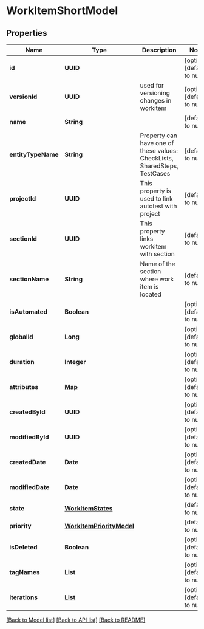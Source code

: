 # WorkItemShortModel
## Properties

| Name | Type | Description | Notes |
|------------ | ------------- | ------------- | -------------|
| **id** | **UUID** |  | [optional] [default to null] |
| **versionId** | **UUID** | used for versioning changes in workitem | [optional] [default to null] |
| **name** | **String** |  | [default to null] |
| **entityTypeName** | **String** | Property can have one of these values: CheckLists, SharedSteps, TestCases | [default to null] |
| **projectId** | **UUID** | This property is used to link autotest with project | [default to null] |
| **sectionId** | **UUID** | This property links workitem with section | [default to null] |
| **sectionName** | **String** | Name of the section where work item is located | [default to null] |
| **isAutomated** | **Boolean** |  | [optional] [default to null] |
| **globalId** | **Long** |  | [optional] [default to null] |
| **duration** | **Integer** |  | [optional] [default to null] |
| **attributes** | [**Map**](AnyType.md) |  | [optional] [default to null] |
| **createdById** | **UUID** |  | [optional] [default to null] |
| **modifiedById** | **UUID** |  | [optional] [default to null] |
| **createdDate** | **Date** |  | [optional] [default to null] |
| **modifiedDate** | **Date** |  | [optional] [default to null] |
| **state** | [**WorkItemStates**](WorkItemStates.md) |  | [default to null] |
| **priority** | [**WorkItemPriorityModel**](WorkItemPriorityModel.md) |  | [default to null] |
| **isDeleted** | **Boolean** |  | [optional] [default to null] |
| **tagNames** | **List** |  | [optional] [default to null] |
| **iterations** | [**List**](IterationModel.md) |  | [optional] [default to null] |

[[Back to Model list]](../README.md#documentation-for-models) [[Back to API list]](../README.md#documentation-for-api-endpoints) [[Back to README]](../README.md)

